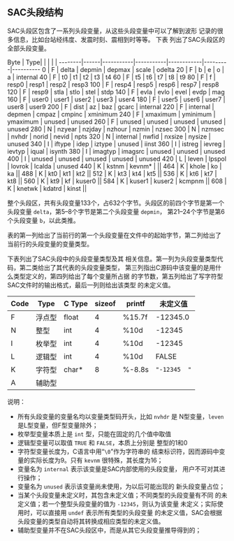 ## SAC头段结构

SAC头段区包含了一系列头段变量，从这些头段变量中可以了解到波形
记录的很多信息，比如台站经纬度、发震时刻、震相到时等等。 下表
列出了SAC头段区的全部头段变量。

   Byte |  Type|           |           |            |         |
--------|------|-----------|-----------|------------|---------|----------
    0   |   F  |  delta    |  depmin   |  depmax    | scale   | odelta
    20  |   F  |  b        |  e        |  o         | a       | internal
    40  |   F  |  t0       |  t1       |  t2        | t3      | t4
    60  |   F  |  t5       |  t6       |  t7        | t8      | t9
    80  |   F  |  f        |  resp0    |  resp1     | resp2   | resp3
   100  |   F  |  resp4    |  resp5    |   resp6    |  resp7  |  resp8
   120  |   F  |  resp9    |  stla     |   stlo     |  stel   |  stdp
   140  |   F  |  evla     |  evlo     |   evel     |  evdp   |  mag
   160  |   F  |  user0    |  user1    |   user2    |  user3  |  user4
   180  |   F  |  user5    |  user6    |   user7    |  user8  |  user9
   200  |   F  |  dist     |  az       |   baz      |  gcarc  |  internal
   220  |   F  |  internal |  depmen   |   cmpaz    |  cmpinc |  xminimum
   240  |   F  |  xmaximum |  yminimum |   ymaximum |  unused |  unused
   260  |   F  |  unused   |  unused   |   unused   |  unused |  unused
   280  |   N  |  nzyear   |  nzjday   |   nzhour   |  nzmin  |  nzsec
   300  |   N  |  nzmsec   |  nvhdr    |   norid    |  nevid  |  npts
   320  |   N  |  internal |  nwfid    |   nxsize   |  nysize |  unused
   340  |   I  |  iftype   |  idep     |   iztype   |  unused |  iinst
   360  |   I  |  istreg   |  ievreg   |   ievtyp   |  iqual  |  isynth
   380  |   I  |  imagtyp  |  imagsrc  |   unused   |  unused |  unused
   400  |   I  |  unused   |  unused   |   unused   |  unused |  unused
   420  |   L  |  leven    |  lpspol   |   lovrok   |  lcalda |  unused
   440  |   K  |  kstnm    |  kevnm\*  | ||
   464  |   K  |  khole    |  ko       |   ka  ||
   488  |   K  |  kt0      |  kt1      |   kt2 ||
   512  |   K  |  kt3      |  kt4      |   kt5 ||
   536  |   K  |  kt6      |  kt7      |   kt8 ||
   560  |   K  |  kt9      |  kf       |   kuser0 ||
   584  |   K  |  kuser1   |  kuser2   |   kcmpnm ||
   608  |   K  |  knetwk   |  kdatrd   |   kinst  ||

整个头段区，共有头段变量133个，占632个字节。头段区的前四个字节是第一个
头段变量 `delta`，第5–8个字节是第二个头段变量 `depmin`，
第21–24个字节是第6个头段变量 `b`，以此类推。

表的第一列给出了当前行的第一个头段变量在文件中的起始字节，第二列给出了
当前行的头段变量的变量类型。

下表列出了SAC头段中的头段变量类型及其
相关信息。第一列为头段变量类型代码，第二类给出了其代表的头段变量类型，
第三列指出C源码中该变量的是用什么类型定义的，第四列给出了每个变量所占据
的字节数，第五列给出了写字符型SAC文件时的输出格式，最后一列则给出该类型
的未定义值。

Code | Type | C Type | sizeof | printf | 未定义值
---|----|----|----|---|---
F | 浮点型 | float | 4 | %15.7f | -12345.0
N | 整型 | int | 4 | %10d | -12345
I | 枚举型 | int | 4 | %10d | -12345
L | 逻辑型 | int | 4 | %10d | FALSE
K | 字符型 | char\* | 8 | %-8.8s | `"-12345  "`
A | 辅助型 | || |

说明：

-   所有头段变量的变量名均以变量类型码开头，比如 `nvhdr` 是
    N型变量，`leven` 是L型变量，但F型变量除外；
-   枚举型变量本质上是 `int` 型，只能在固定的几个值中取值
-   逻辑型变量可以取值 `TRUE` 和 `FALSE`，本质上分别是 整型的1和0
-   字符型变量长度为，C语言中用“`\0`”作为字符串的
    结束标识符，因而源码中变量的实际长度为9。只有 `kevnm` 很特殊，其长度为16；
-   变量名为 `internal` 表示该变量是SAC内部使用的头段变量，
    用户不可对其进行操作；
-   变量名为 `unused` 表示该变量尚未使用，为以后可能出现的
    新头段变量占位；
-   当某个头段变量未定义时，其包含未定义值；不同类型的头段变量有不同
    的未定义值；若一个整型头段变量的值为 `-12345`，则认为该变量
    未定义；实际使用时，可以直接用 `undef` 表示所有类型的头段变量
    的未定义值，SAC会根据头段变量的类型自动将其转换成相应类型的未定义值。
-   辅助型变量并不在SAC头段区中，而是从其它头段变量推导得到的；
